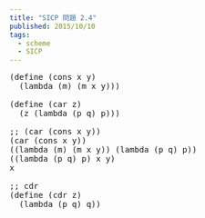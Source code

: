 ```yaml
---
title: "SICP 問題 2.4"
published: 2015/10/10
tags:
  - scheme
  - SICP
---
```



<pre class="code lang-scheme" data-lang="scheme" data-unlink><span class="synSpecial">(</span><span class="synStatement">define</span> <span class="synSpecial">(</span><span class="synIdentifier">cons</span> x y<span class="synSpecial">)</span>
  <span class="synSpecial">(</span><span class="synStatement">lambda</span> <span class="synSpecial">(</span>m<span class="synSpecial">)</span> <span class="synSpecial">(</span>m x y<span class="synSpecial">)))</span>

<span class="synSpecial">(</span><span class="synStatement">define</span> <span class="synSpecial">(</span><span class="synIdentifier">car</span> z<span class="synSpecial">)</span>
  <span class="synSpecial">(</span>z <span class="synSpecial">(</span><span class="synStatement">lambda</span> <span class="synSpecial">(</span>p q<span class="synSpecial">)</span> p<span class="synSpecial">)))</span>

<span class="synComment">;; (car (cons x y)) </span>
<span class="synSpecial">(</span><span class="synIdentifier">car</span> <span class="synSpecial">(</span><span class="synIdentifier">cons</span> x y<span class="synSpecial">))</span>
<span class="synSpecial">((</span><span class="synStatement">lambda</span> <span class="synSpecial">(</span>m<span class="synSpecial">)</span> <span class="synSpecial">(</span>m x y<span class="synSpecial">))</span> <span class="synSpecial">(</span><span class="synStatement">lambda</span> <span class="synSpecial">(</span>p q<span class="synSpecial">)</span> p<span class="synSpecial">))</span>
<span class="synSpecial">((</span><span class="synStatement">lambda</span> <span class="synSpecial">(</span>p q<span class="synSpecial">)</span> p<span class="synSpecial">)</span> x y<span class="synSpecial">)</span>
x

<span class="synComment">;; cdr</span>
<span class="synSpecial">(</span><span class="synStatement">define</span> <span class="synSpecial">(</span><span class="synIdentifier">cdr</span> z<span class="synSpecial">)</span>
  <span class="synSpecial">(</span><span class="synStatement">lambda</span> <span class="synSpecial">(</span>p q<span class="synSpecial">)</span> q<span class="synSpecial">))</span>
</pre>


